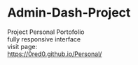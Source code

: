 # Admin-Dash-Project
Project Personal Portofolio	<br>
fully responsive interface <br>
visit page: <br>
https://0red0.github.io/Personal/
